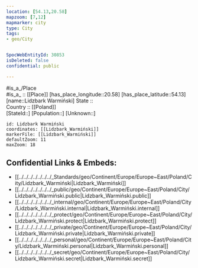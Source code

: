 ```yaml
---
location: [54.13,20.58] 
mapzoom: [7,12] 
mapmarker: city 
type: City
tags:
- geo/City


SpocWebEntityId: 30853
isDeleted: false
confidential: public

---
```

#is_a_/Place  
#is_a_ :: [[Place]] 
[has_place_longitude::20.58] 
[has_place_latitude::54.13] 
[name::Lidzbark Warmiński] 
State ::  
Country :: [[Poland]]  
[StateId::] 
[Population::] 
[Unknown::] 


```leaflet
id: Lidzbark Warmiński
coordinates: [[Lidzbark_Warmiński]] 
markerFile: [[Lidzbark_Warmiński]] 
defaultZoom: 11 
maxZoom: 18
```


## Confidential Links & Embeds: 
- [[../../../../../../../_Standards/geo/Continent/Europe/Europe~East/Poland/City/Lidzbark_Warmiński|Lidzbark_Warmiński]] 
- [[../../../../../../../_public/geo/Continent/Europe/Europe~East/Poland/City/Lidzbark_Warmiński.public|Lidzbark_Warmiński.public]] 
- [[../../../../../../../_internal/geo/Continent/Europe/Europe~East/Poland/City/Lidzbark_Warmiński.internal|Lidzbark_Warmiński.internal]] 
- [[../../../../../../../_protect/geo/Continent/Europe/Europe~East/Poland/City/Lidzbark_Warmiński.protect|Lidzbark_Warmiński.protect]] 
- [[../../../../../../../_private/geo/Continent/Europe/Europe~East/Poland/City/Lidzbark_Warmiński.private|Lidzbark_Warmiński.private]] 
- [[../../../../../../../_personal/geo/Continent/Europe/Europe~East/Poland/City/Lidzbark_Warmiński.personal|Lidzbark_Warmiński.personal]] 
- [[../../../../../../../_secret/geo/Continent/Europe/Europe~East/Poland/City/Lidzbark_Warmiński.secret|Lidzbark_Warmiński.secret]] 
